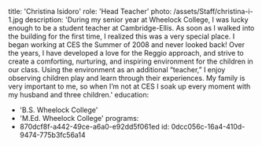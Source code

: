 title: 'Christina Isidoro'
role: 'Head Teacher'
photo: /assets/Staff/christina-i-1.jpg
description: 'During my senior year at Wheelock College, I was lucky enough to be a student teacher at Cambridge-Ellis. As soon as I walked into the building for the first time, I realized this was a very special place. I began working at CES the Summer of 2008 and never looked back! Over the years, I have developed a love for the Reggio approach, and strive to create a comforting, nurturing, and inspiring environment for the children in our class. Using the environment as an additional “teacher,” I enjoy observing children play and learn through their experiences. My family is very important to me, so when I’m not at CES I soak up every moment with my husband and three children.'
education:
  - 'B.S. Wheelock College'
  - 'M.Ed. Wheelock College'
programs:
  - 870dcf8f-a442-49ce-a6a0-e92dd5f061ed
id: 0dcc056c-16a4-410d-9474-775b3fc56a14
